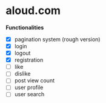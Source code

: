 # aloud.com
<strong> Functionalities </strong>
- [x] pagination system (rough version)
- [x] login
- [x] logout
- [x] registration
- [ ] like
- [ ] dislike
- [ ] post view count
- [ ] user profile 
- [ ] user search 
